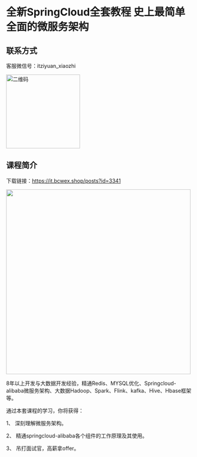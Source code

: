# 全新SpringCloud全套教程 史上最简单全面的微服务架构

## 联系方式

客服微信号：itziyuan_xiaozhi

<img src="https://ziyuanyun.oss-cn-guangzhou.aliyuncs.com/common/20240614073449/666b82192834a.jpg" width="200" height="200" alt="二维码">

## 课程简介

下载链接：https://it.bcwex.shop/posts?id=3341

<img src="https://ziyuanyun.oss-cn-guangzhou.aliyuncs.com/yun/20240515185127/664493af62812.jpg" width="500" alt="">

  8年以上开发与大数据开发经验，精通Redis、MYSQL优化、Springcloud-alibaba微服务架构、大数据Hadoop、Spark、Flink、kafka、Hive、Hbase框架等。

 通过本套课程的学习，你将获得：

 1、 深刻理解微服务架构。

 2、 精通springcloud-alibaba各个组件的工作原理及其使用。

 3、 吊打面试官，高薪拿offer。

 

 

  
